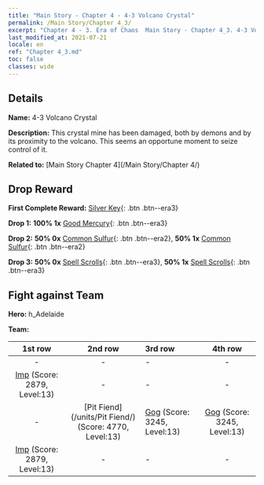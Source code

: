 ```yaml
---
title: "Main Story - Chapter 4 - 4-3 Volcano Crystal"
permalink: /Main Story/Chapter 4_3/
excerpt: "Chapter 4 - 3. Era of Chaos  Main Story - Chapter 4_3. 4-3 Volcano Crystal"
last_modified_at: 2021-07-21
locale: en
ref: "Chapter 4_3.md"
toc: false
classes: wide
---
```


## Details

 **Name:** 4-3 Volcano Crystal

 **Description:** This crystal mine has been damaged, both by demons and by its proximity to the volcano. This seems an opportune moment to seize control of it.

 **Related to:** [Main Story Chapter 4](/Main Story/Chapter 4/)

## Drop Reward

 **First Complete Reward:** [Silver Key](/Items/con_693/){: .btn .btn--era3}

 **Drop 1:** **100% 1x** [Good Mercury](/Items/mat_14/){: .btn .btn--era3}

 **Drop 2:** **50% 0x** [Common Sulfur](/Items/mat_9/){: .btn .btn--era2}, **50% 1x** [Common Sulfur](/Items/mat_9/){: .btn .btn--era2}

 **Drop 3:** **50% 0x** [Spell Scrolls](/Items/con_694/){: .btn .btn--era3}, **50% 1x** [Spell Scrolls](/Items/con_694/){: .btn .btn--era3}


## Fight against Team
 **Hero:** h_Adelaide

 **Team:**


  | 1st row | 2nd row | 3rd row | 4th row |
  |:----:|:----:|:----|:----:|
  | - | - | - | - |
  | [Imp](/units/Imp/) (Score: 2879, Level:13)  | - | - | - |
  | - | [Pit Fiend](/units/Pit Fiend/) (Score: 4770, Level:13)  | [Gog](/units/Gog/) (Score: 3245, Level:13)  | [Gog](/units/Gog/) (Score: 3245, Level:13)  |
  | [Imp](/units/Imp/) (Score: 2879, Level:13)  | - | - | - |


